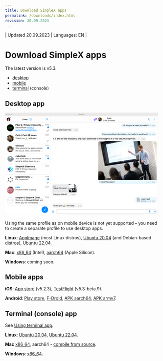 ```yaml
---
title: Download SimpleX apps
permalink: /downloads/index.html
revision: 20.09.2023
---
```


| Updated 20.09.2023 | Languages: EN |
# Download SimpleX apps

The latest version is v5.3.

- [desktop](#desktop-app)
- [mobile](#mobile-apps)
- [terminal](#terminal-console-app) (console)

## Desktop app

<img src="/docs/images/simplex-desktop-light.png" alt="desktop app" width=500>

Using the same profile as on mobile device is not yet supported – you need to create a separate profile to use desktop apps.

**Linux**: [AppImage](https://github.com/simplex-chat/simplex-chat/releases/download/v5.3.0/simplex-desktop-x86_64.AppImage) (most Linux distros), [Ubuntu 20.04](https://github.com/simplex-chat/simplex-chat/releases/download/v5.3.0/simplex-desktop-ubuntu-20_04-x86_64.deb) (and Debian-based distros), [Ubuntu 22.04](https://github.com/simplex-chat/simplex-chat/releases/download/v5.3.0/simplex-desktop-ubuntu-22_04-x86_64.deb).

**Mac**: [x86_64](https://github.com/simplex-chat/simplex-chat/releases/download/v5.3.0/simplex-desktop-macos-x86_64.dmg) (Intel), [aarch64](https://github.com/simplex-chat/simplex-chat/releases/download/v5.3.0/simplex-desktop-macos-aarch64.dmg) (Apple Silicon).

**Windows**: coming soon.

## Mobile apps

**iOS**: [App store](https://apps.apple.com/us/app/simplex-chat/id1605771084) (v5.2.3), [TestFlight](https://testflight.apple.com/join/DWuT2LQu) (v5.3-beta.9).

**Android**: [Play store](https://play.google.com/store/apps/details?id=chat.simplex.app), [F-Droid](https://simplex.chat/fdroid/), [APK aarch64](https://github.com/simplex-chat/simplex-chat/releases/download/v5.3.0/simplex.apk), [APK armv7](https://github.com/simplex-chat/simplex-chat/releases/download/v5.3.0/simplex-armv7a.apk).

## Terminal (console) app

See [Using terminal app](/docs/CLI.md).

**Linux**: [Ubuntu 20.04](https://github.com/simplex-chat/simplex-chat/releases/download/v5.3.0/simplex-chat-ubuntu-20_04-x86-64), [Ubuntu 22.04](https://github.com/simplex-chat/simplex-chat/releases/download/v5.3.0/simplex-chat-ubuntu-22_04-x86-64).

**Mac** [x86_64](https://github.com/simplex-chat/simplex-chat/releases/download/v5.3.0/simplex-chat-macos-x86-64), aarch64 - [compile from source](./CLI.md#).

**Windows**: [x86_64](https://github.com/simplex-chat/simplex-chat/releases/download/v5.3.0/simplex-chat-windows-x86-64).
